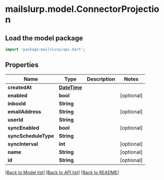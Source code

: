 # mailslurp.model.ConnectorProjection

## Load the model package
```dart
import 'package:mailslurp/api.dart';
```

## Properties
Name | Type | Description | Notes
------------ | ------------- | ------------- | -------------
**createdAt** | [**DateTime**](DateTime) |  | 
**enabled** | **bool** |  | [optional] 
**inboxId** | **String** |  | 
**emailAddress** | **String** |  | [optional] 
**userId** | **String** |  | 
**syncEnabled** | **bool** |  | [optional] 
**syncScheduleType** | **String** |  | 
**syncInterval** | **int** |  | [optional] 
**name** | **String** |  | [optional] 
**id** | **String** |  | [optional] 

[[Back to Model list]](../README#documentation-for-models) [[Back to API list]](../README#documentation-for-api-endpoints) [[Back to README]](../README)



